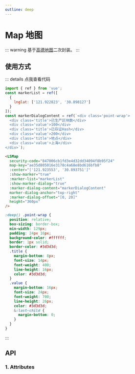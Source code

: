 ```yaml
---
outline: deep
---
```


# Map 地图

::: warning 基于[高德地图](https://www.npmjs.com/package/@amap/amap-jsapi-loader)二次封装。
:::

## 使用方式

<LSMap
  security-code="847006cb1fd3e4d32dd34094f8b95f24"
  map-key="ae35d805016e3178c4a68e8bd616bfb8"
  :center="['121.923553', '30.893751']"
  :show-marker="true"
  :marker-list="markerList"
  :show-marker-dialog="true"
  :marker-dialog-content="markerDialogContent"
  marker-dialog-anchor="top-right"
  :marker-dialog-offset="[0, 20]"
  height="360px"
/>

::: details 点我查看代码

```js
import { ref } from 'vue';
const markerList = ref([
  {
    lnglat: ['121.922823', '30.898127']
  }
]);
const markerDialogContent = ref(`<div class='point-wrap'>
  <div class='title'>已生产区块数</div>
  <div class='value'>100</div>
  <div class='title'>已存证Hash</div>
  <div class='value'>200</div>
  <div class='title'>地点</div>
  <div class='value'>上海</div>
</div>`);
```

```html
<LSMap
  security-code="847006cb1fd3e4d32dd34094f8b95f24"
  map-key="ae35d805016e3178c4a68e8bd616bfb8"
  :center="['121.923553', '30.893751']"
  :show-marker="true"
  :marker-list="markerList"
  :show-marker-dialog="true"
  :marker-dialog-content="markerDialogContent"
  marker-dialog-anchor="top-right"
  :marker-dialog-offset="[0, 20]"
  height="360px"
/>
```

```scss
:deep() .point-wrap {
  position: relative;
  box-sizing: border-box;
  min-width: 129px;
  padding: 24px 16px;
  background-color: #ffffff;
  border: 1px solid;
  border-color: #3d3d3d;
  .title {
    margin-bottom: 8px;
    font-size: 14px;
    font-weight: 400;
    line-height: 16px;
    color: #3d3d3d;
  }
  .value {
    margin-bottom: 16px;
    font-size: 24px;
    font-weight: 700;
    line-height: 26px;
    color: #3d3d3d;
    &:last-child {
      margin-bottom: 0;
    }
  }
}
```

:::

## API

### 1. Attributes

<ApiIntro :tableColumn="tableColumn" :tableData="tableData" />

<script setup>
import { tableColumn } from './constant';
import { ref } from 'vue';

const markerList = ref([
  {
    lnglat: ['121.922823', '30.898127']
  }
])
const markerDialogContent = ref(`<div class='point-wrap'>
  <div class='title'>已生产区块数</div>
  <div class='value'>100</div>
  <div class='title'>已存证Hash</div>
  <div class='value'>200</div>
  <div class='title'>地点</div>
  <div class='value'>上海</div>
</div>`);


const tableData = ref([
  {
    name: 'securityCode',
    desc: '你申请的安全密钥',
    type: 'string',
    value: '-'
  },
  {
    name: 'mapKey',
    desc: '申请好的Web端开发者Key，首次调用 load 时必填',
    type: 'string',
    value: '-'
  },
  {
    name: 'width',
    desc: '地图宽度, 需带单位',
    type: 'string',
    value: '100%'
  },
  {
    name: 'height',
    desc: '地图高度, 需带单位',
    type: 'string',
    value: '300px'
  },
  {
    name: 'searchWord',
    desc: '搜索关键字, 只展示搜索结果的区域，其他区域覆盖不展示',
    type: 'string',
    value: '-'
  },
  {
    name: 'center',
    desc: '初始展示地图区域的中心点',
    type: 'array',
    value: '-'
  },
  {
    name: 'zoom',
    desc: '初始展示地图区域的缩放级别',
    type: 'number',
    value: '14'
  },
  {
    name: 'zooms',
    desc: '地图缩放范围',
    type: 'array',
    value: '[10, 20]'
  },
  {
    name: 'areaColor',
    desc: '地图覆盖区域的颜色',
    type: 'string',
    value: '#9BCFFA'
  },
  {
    name: 'showMarker',
    desc: '是否展示标记点',
    type: 'boolean',
    value: 'false'
  },
  {
    name: 'markerList',
    desc: `标记点经纬度列表, 支持多个标记点, 格式为:[{ lnglat: ['121.922823', '30.898127'] }]`,
    type: 'array',
    value: '[]'
  },
  {
    name: 'markerIcon',
    desc: '标记图标',
    type: 'object',
    value: '蓝色小图标'
  },
  {
    name: 'markerIconSize',
    desc: '标记图标大小, 数组形式为[宽度, 高度]',
    type: 'array',
    value: '[19, 32]'
  },
  {
    name: 'showMarkerDialog',
    desc: '鼠标移入标记是否显示弹窗数据',
    type: 'boolean',
    value: 'false'
  },
  {
    name: 'markerDialogContent',
    desc: '标记弹窗内容, html格式的字符串',
    type: 'string',
    value: '-'
  },
  {
    name: 'markerDialogAnchor',
    desc: `标记弹窗展示位置， 可选值为: 'top-left'
  | 'top-center'
  | 'top-right'
  | 'middle-left'
  | 'center'
  | 'middle-right'
  | 'bottom-left'
  | 'bottom-center'
  | 'bottom-right'`,
    type: 'string',
    value: 'middle-left'
  },
  {
    nanme: 'markerDialogOffset',
    desc: '标记弹窗偏移量， 数组形式为[水平偏移量, 垂直偏移量]',
    type: 'array',
    value: '[30, 0]'
  }
])
</script>

<style lang="scss" scoped>
:deep() .point-wrap {
  position: relative;
  box-sizing: border-box;
  min-width: 129px;
  padding: 24px 16px;
  background-color: #ffffff;
  border: 1px solid;
  border-color: #3d3d3d;
  .title {
    margin-bottom: 8px;
    font-size: 14px;
    font-weight: 400;
    line-height: 16px;
    color: #3d3d3d;
  }
  .value {
    margin-bottom: 16px;
    font-size: 24px;
    font-weight: 700;
    line-height: 26px;
    color: #3d3d3d;
    &:last-child {
      margin-bottom: 0;
    }
  }
}
</style>
